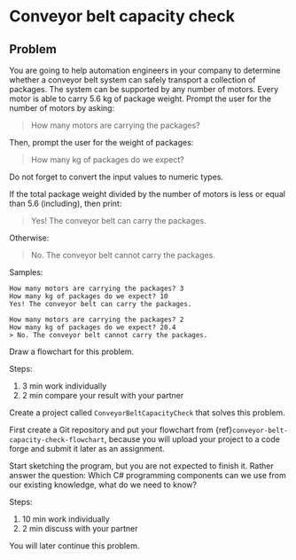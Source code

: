 # Conveyor belt capacity check

## Problem
You are going to help automation engineers in your company to determine whether a conveyor belt system can safely transport a collection of packages.
The system can be supported by any number of motors. Every motor is able to carry  5.6 kg of package weight.
Prompt the user for the number of motors by asking:

> How many motors are carrying the packages?


Then, prompt the user for the weight of packages:
> How many kg of packages do we expect?

Do not forget to convert the input values to numeric types.

If the total package weight divided by the number of motors is less or equal  than 5.6 (including), then print:
> Yes! The conveyor belt can carry the packages.

Otherwise:
> No. The conveyor belt cannot carry the packages.

Samples:

```
How many motors are carrying the packages? 3
How many kg of packages do we expect? 10
Yes! The conveyor belt can carry the packages.
```
```
How many motors are carrying the packages? 2
How many kg of packages do we expect? 20.4
> No. The conveyor belt cannot carry the packages.
```



Draw a flowchart for this problem.

Steps:
1. 3 min work individually
2. 2 min compare your result with your partner

Create a project called `ConveyorBeltCapacityCheck` that solves this problem.

First create a Git repository and put your flowchart from {ref}`conveyor-belt-capacity-check-flowchart`, because you will upload your project to a code forge and submit it later as an assignment.

Start sketching the program, but you are not expected to finish it. Rather answer the question: Which C# programming components can we use from our existing knowledge, what do we need to know?

Steps:
1. 10 min work individually
2. 2 min discuss with your partner

You will later continue this problem.
